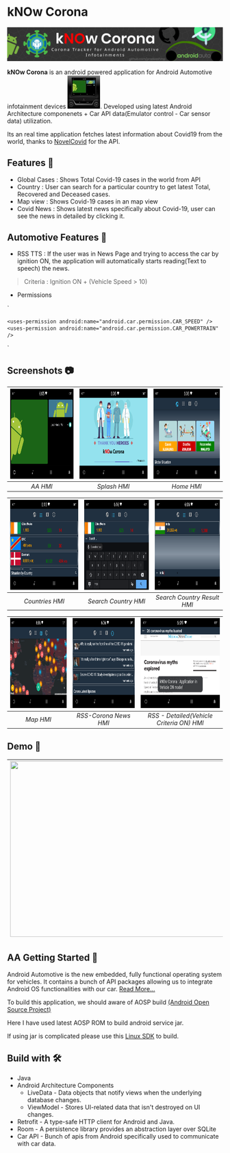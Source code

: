 # kNOw Corona
![Github Banner](images/app_banner.png)

**kNOw Corona** is an android powered application for Android Automotive infotainment devices ![](images/and_infotainment.jpg). 
Developed using latest Android Architecture componenets + Car API data(Emulator control - Car sensor data) utilization.

Its an real time application fetches latest information about Covid19 from the world, thanks to [NovelCovid](https://github.com/NovelCOVID/API) for the API.


## Features 🧾 
- Global Cases : Shows Total Covid-19 cases in the world from API
- Country : User can search for a particular country to get latest Total, Recovered and Deceased cases. 
- Map view : Shows Covid-19 cases in an map view
- Covid News : Shows latest news specifically about Covid-19, user can see the news in detailed by clicking it.

## Automotive Features 🚗
- RSS TTS : If the user was in News Page and trying to access the car by ignition ON, the application will automatically starts reading(Text to speech) the news.

> Criteria : Ignition ON + (Vehicle Speed > 10)
- Permissions

`
<!-- Android Car Api Permissions -->
    <uses-permission android:name="android.car.permission.CAR_SPEED" />
    <uses-permission android:name="android.car.permission.CAR_POWERTRAIN" />
`


## Screenshots 📷

| <img src="images/app_scrrenshot_hmi.png" width="350" height="210">   |      <img src="images/app_screenshot_splash.png" width="350" height="210">      |  <img src="images/app_screenshot_home.png" width="350" height="210"> |
|:----------:|:-------------:|:------:|
| *AA HMI* |  *Splash HMI* | *Home HMI* |

| <img src="images/app_screenshot_countries.png" width="350" height="210">   |      <img src="images/app_screenshot_search_country.png" width="350" height="210">      |  <img src="images/app_screenshot_search_country2.png" width="350" height="210"> |
|:----------:|:-------------:|:------:|
| *Countries HMI* |  *Search Country HMI* | *Search Country Result HMI* |

| <img src="images/app_screenshot_map.png" width="350" height="210">   |      <img src="images/app_screenshot_rss.png" width="350" height="210">      |  <img src="images/app_screenshot_rss_detailed_vehON.png" width="350" height="210"> |
|:----------:|:-------------:|:------:|
| *Map HMI* |  *RSS-Corona News HMI* | *RSS - Detailed(Vehicle Criteria ON) HMI* |

## Demo 🎥
| <img src="images/app_demo_v1.gif" width="550" height="410"> |
|:----------:|

## AA Getting Started 📖

Android Automotive is the new embedded, fully functional operating system for vehicles. 
It contains a bunch of API packages allowing us to integrate Android OS functionalities with our car.
[Read More...](https://source.android.com/devices/automotive)

To build this application, we should aware of AOSP build [(Android Open Source Project)](https://source.android.com/)

Here I have used latest AOSP ROM to build android service jar.

If using jar is complicated please use this [Linux SDK](https://gitlab.com/filipmg/android-automotive-sdk) to build.


## Build with 🛠️

- Java
- Android Architecture Components 
    - LiveData - Data objects that notify views when the underlying database changes.
    - ViewModel - Stores UI-related data that isn't destroyed on UI changes.
- Retrofit - A type-safe HTTP client for Android and Java.
- Room - A persistence library provides an abstraction layer over SQLite
- Car API - Bunch of apis from Android specifically used to communicate with car data.


